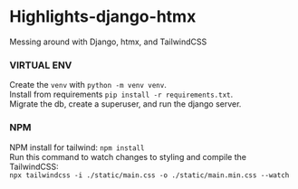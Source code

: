 # Highlights-django-htmx
Messing around with Django, htmx, and TailwindCSS

### VIRTUAL ENV
Create the `venv` with `python -m venv venv`.  
Install from requirements `pip install -r requirements.txt`.  
Migrate the db, create a superuser, and run the django server.  
  
### NPM  
NPM install for tailwind: `npm install`  
Run this command to watch changes to styling and compile the TailwindCSS:  
`npx tailwindcss -i ./static/main.css -o ./static/main.min.css --watch`
